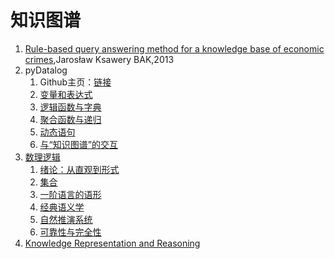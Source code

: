 # 知识图谱
1. [Rule-based query answering method for a knowledge base of economic crimes](rule-thesis.ipynb),Jarosław Ksawery BAK,2013
1. pyDatalog
    1. Github主页：[链接](https://github.com/pcarbonn/pyDatalog)
    2. [变量和表达式](pydatalog/pyDatalog-变量和表达式.ipynb)
    3. [逻辑函数与字典](pydatalog/pyDatalog-逻辑函数与字典.ipynb)
    4. [聚合函数与递归](pydatalog/pyDatalog-聚合函数与递归.ipynb)
    5. [动态语句](pydatalog/pyDatalog-动态语句.ipynb)
    6. [与“知识图谱”的交互](pydatalog/pyDatalog-与“知识图谱”的交互.ipynb)
1. [数理逻辑](logic_math)
    1. [绪论：从直观到形式](logic_math/1.ipynb)
    1. [集合](logic_math/2.ipynb)
    1. [一阶语言的语形](logic_math/3.ipynb)
    1. [经典语义学](logic_math/4.ipynb)
    1. [自然推演系统](logic_math/5.ipynb)
    1. [可靠性与完全性](logic_math/6.ipynb)
1. [Knowledge Representation and Reasoning](knowledge_representation_and_reasoning)
